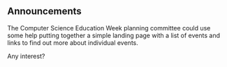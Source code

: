## Announcements

The Computer Science Education Week planning committee could use some help putting together a simple landing page with a list of events and links to find out more about individual events.

Any interest?
